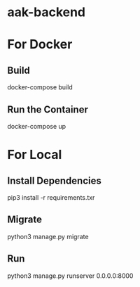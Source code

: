 # aak-backend

# For Docker
## Build
docker-compose build

## Run the Container
docker-compose up

# For Local
## Install Dependencies
pip3 install -r requirements.txr

## Migrate
python3 manage.py migrate

## Run
python3 manage.py runserver 0.0.0.0:8000


